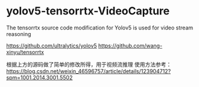 # yolov5-tensorrtx-VideoCapture
The tensorrtx source code modification for Yolov5 is used for video stream reasoning  

https://github.com/ultralytics/yolov5
https://github.com/wang-xinyu/tensorrtx

根据上方的源码做了简单的修改所得，用于视频流推理
使用方法参考：https://blog.csdn.net/weixin_46596757/article/details/123904712?spm=1001.2014.3001.5502

